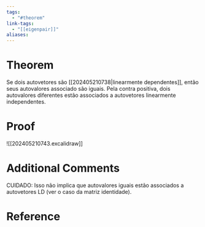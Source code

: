 ```yaml
---
tags:
  - "#theorem"
link-tags:
  - "[[eigenpair]]"
aliases:
---
```

# Theorem
Se dois autovetores são [[202405210738|linearmente dependentes]], então seus autovalores associado são iguais. Pela contra positiva, dois autovalores diferentes estão associados a autovetores linearmente independentes.

# Proof
![[202405210743.excalidraw]]

# Additional Comments
CUIDADO: Isso não implica que autovalores iguais estão associados a autovetores LD (ver o caso da matriz identidade).

# Reference 






